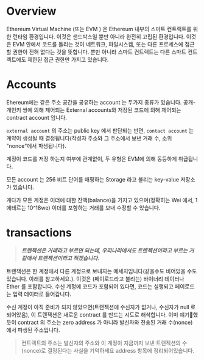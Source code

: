 # Overview

Ethereum Virtual Machine (또는 EVM ) 은 Ethereum 내부의 스마트 컨트랙트를 위한 런타임 환경입니다. 이것은 샌드박스일 뿐만 아니라 완전히 고립된 환경입니다. 이것은 EVM 안에서 코드를 돌리는 것이 네트워크, 파일시스켐, 또는 다른 프로세스에 접근할 권한이 전혀 없다는 것을 뜻합니다. 뿐만 아니라 스마트 컨트렉트는 다른 스마트 컨트렉트에도 제한된 접근 권한만 가지고 있습니다. 
# Accounts
Ehereum에는 같은 주소 공간을 공유하는 account 는 두가지 종류가 있습니다. 공개-개인키 쌍에 의해 제어되는 External accounts와 저장된 코드에 의해 제어되는 contract account 입니다.

`external account` 의 주소는 public key 에서 판단되는 반면, `contact account` 는 계약이 생성될 때 결정됩니다(작성자 주소와 그 주소에서 보낸 거래 수, 소위 "nonce"에서 파생됩니다).

계정이 코드를 저장 하는지 여부에 관계없이, 두 유형은 EVM에 의해 동등하게 취급됩니다.

모든 account 는 256 비트 단어를 매핑하는 Storage 라고 불리는 key-value 저장소가 있습니다.

게다가 모든 계정은 이더에 대한 잔액(balance)을 가지고 있으며(정확히는 Wei 에서, 1 에테르는 10^18we) 이더를 포함하는 거래를 보내 수정할 수 있습니다.

# transactions

>***트렌젝션은 거래라고 부르면 되는데, 우리나라에서도 트렌젝션이라고 부르는 거 같애서 트렌젝션이라고 적겠습니다.*** 

트랜잭션은 한 계정에서 다른 계정으로 보내지는 메세지입니다(같을수도 비어있을 수도 있습니다. 아래를 참고하세요.). 이것은 (페이로드라고 불리는) 바이너리 데이터나 Ether 를 포함합니다. 수신 계정에 코드가 포함되어 있다면, 코드는 실행되고 페이로드는 입력 데이터로 들어갑니다.

수신 계정이 아직 준비가 되지 않았으면(트랜젝션에 수신자가 없거나, 수신자가 null 로 되어있음), 이 트랜잭션은 새로운 contract 를 만드는 시도로 해석합니다. 이미 얘기했듯이 contract 의 주소는 zero address 가 아니라 발신자와 전송된 거래 수(nonce) 에서 파생된 주소입니다.

> 컨트렉트의 주소는 발신자의 주소와 이 계정이 지금까지 보낸 트랜젝션의 수(nonce)로 결정된다는 사실을 기억하세요 address 항목에 정리되어있습니다.

